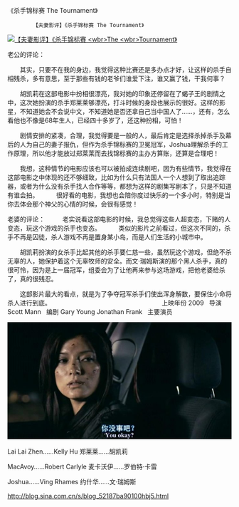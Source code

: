 《杀手锦标赛 The Tournament》

			【夫妻影评】《杀手锦标赛 The Tournament》
<a href="http://photo.blog.sina.com.cn/showpic.html#blogid=52187ba90100hbj5&url=http://s11.sinaimg.cn/orignal/52187ba9t8404203e4b9a" target="_blank"><img src="http://simg.sinajs.cn/blog7style/images/common/sg_trans.gif" real_src="http://s11.sinaimg.cn/middle/52187ba9t8404203e4b9a&690" alt="【夫妻影评】《杀手锦标赛 &lt;wbr&gt;The &lt;wbr&gt;Tournament》" title="【夫妻影评】《杀手锦标赛 &lt;wbr&gt;The &lt;wbr&gt;Tournament》">
</a>

老公的评论：
 

　　其实，只要不在我的身边，我觉得这种比赛还是多办点才好，让这样的杀手自相残杀，多有意思，至于那些有钱的老爷们谁爱下注，谁又赢了钱，干我何事？
 

　　胡凯莉在这部电影中扮相很漂亮，我对她的印象还停留在了蝎子王的剧情之中，这次她扮演的杀手郑莱莱够漂亮，打斗时候的身段也展示的很好。这样的影星，不知道她会不会说中文，不知道她是否还拿自己当中国人了……，还有，怎么看他也不像是68年生人，已经四十多岁了，还这种扮相，可怕！
 

　　剧情安排的紧凑，合理，我觉得要是一般的人，最后肯定是选择杀掉杀手及幕后的人为自己的妻子报仇，但作为杀手锦标赛的卫冕冠军，Joshua理解杀手的工作原理，所以他才能放过郑莱莱而去找锦标赛的主办方算账，还算是合理吧！
 

　　我想，这种情节的电影应该也可以被拍成连续剧吧，因为有些情节，我觉得在这部电影之中体现的还不够细致，比如为什么只有法国人一个人想到了取出追踪器，或者为什么没有杀手找人合作等等，都想为这样的剧集写剧本了，只是不知道有谁会拍。
 
　　很好看的电影，我想也会陪你度过快乐的一个多小时，特别是当你去体会那个神父的心情的时候，会很有感觉！

老婆的评论：
 
　　老实说看这部电影的时候，我总觉得这些人超变态，下赌的人变态，玩这个游戏的杀手也变态。
 
　　类似的影片之前看过，但这次不同的，杀手不再是囚徒，杀人游戏不再是置身某小岛，而是人们生活的小城市中。
 

　　胡凯莉扮演的女杀手比起其他的杀手要仁慈一些，虽然玩这个游戏，但绝不杀无辜的人，她保护着这个无辜牧师的安全。而文·瑞姆斯演的那个黑人杀手，真的很可怜，因为是上一届冠军，组委会为了让他再来参与这场游戏，把他老婆给杀了，真的很残忍。
 

　　这部影片最大的看点，就是为了争夺冠军杀手们使出浑身解数，要保住小命将杀人进行到底。　　　　　　　　　　　　　　　　　　
上映年份 2009
 
导演
Scott Mann
 
编剧
Gary Young
Jonathan Frank
 
主要演员
 

![](./img/52187ba9t84041fc45286&690.jpg)

Lai Lai Zhen……Kelly Hu
郑莱莱……胡凯莉

MacAvoy……Robert Carlyle
麦卡沃伊……罗伯特·卡雷

Joshua……Ving Rhames
约什华……文·瑞姆斯							
		
http://blog.sina.com.cn/s/blog_52187ba90100hbj5.html
